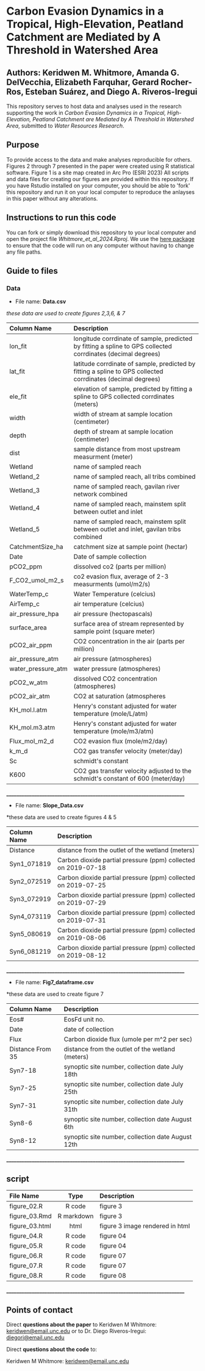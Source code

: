 # Carbon Evasion Dynamics in a Tropical, High-Elevation, Peatland Catchment are Mediated by A Threshold in Watershed Area

## Authors: Keridwen M. Whitmore, Amanda G. DelVecchia, Elizabeth Farquhar, Gerard Rocher-Ros, Esteban Suárez, and Diego A. Riveros-Iregui


This repository serves to host data and analyses used in the research supporting the work in *Carbon Evasion Dynamics in a Tropical, High-Elevation, Peatland Catchment are Mediated by A Threshold in Watershed Area*, submitted to *Water Resources Research*.

## Purpose  
  To provide access to the data and make analyses reproducible for others. Figures 2 through 7 presented in the paper were created using R statistical software. Figure 1 is a site map created in Arc Pro (ESRI 2023) All scripts and data files for creating our figures are provided within this repository. If you have Rstudio installed on your computer, you should be able to 'fork' this repository and run it on your local computer to reproduce the anlayses in this paper without any alterations.
  
## Instructions to run this code
You can fork or simply download this repository to your local computer and open the project file *Whitmore_et_al_2024.Rproj*. We use the [here package](https://github.com/jennybc/here_here) to ensure that the code will run on any computer without having to change any file paths. 
  
## Guide to files  

### Data

- File name: **Data.csv**

*these data are used to create figures 2,3,6, & 7*

| Column Name | Description |
| :--- | :---------- |
| lon_fit | longitude corrdinate of sample, predicted by fitting a spline to GPS collected corrdinates (decimal degrees)|
| lat_fit | latitude corrdinate of sample, predicted by fitting a spline to GPS collected corrdinates (decimal degrees) |
| ele_fit | elevation of sample, predicted by fitting a spline to GPS collected corrdinates (meters)  |
| width | width of stream at sample location (centimeter) |
| depth | depth of stream at sample location (centimeter) |
| dist | sample distance from most upstream measurment (meter) |
| Wetland | name of sampled reach  |
| Wetland_2 | name of sampled reach, all tribs combined  |
| Wetland_3 | name of sampled reach, gavilan river network combined |
| Wetland_4 | name of sampled reach, mainstem split between outlet and inlet  |
| Wetland_5 | name of sampled reach, mainstem split between outlet and inlet, gavilan tribs combined |
| CatchmentSize_ha | catchment size at sample point (hectar)  |
| Date | Date of sample collection |
| pCO2_ppm | dissolved co2 (parts per million)  |
| F_CO2_umol_m2_s | co2 evasion flux, average of 2-3 measurments (umol/m2/s) |
| WaterTemp_c | Water Temperature (celcius)  |
| AirTemp_c | air temperature (celcius) |
| air_pressure_hpa | air pressure (hectopascals) |
| surface_area | surface area of stream represented by sample point (square meter)  |
| pCO2_air_ppm | CO2 concentration in the air (parts per million) |
| air_pressure_atm | air pressure (atmospheres) |
| water_pressure_atm | water pressure (atmospheres) |
| pCO2_w_atm | dissolved CO2 concentration (atmospheres)  |
| pCO2_air_atm |  CO2 at saturation (atmospheres |
| KH_mol.l.atm |  Henry's constant adjusted for water temperature (mole/L/atm) |
| KH_mol.m3.atm | Henry's constant adjusted for water temperature (mole/m3/atm)  |
| Flux_mol_m2_d | CO2 evasion flux (mole/m2/day) |
| k_m_d | CO2 gas transfer velocity (meter/day) |
| Sc | schmidt's constant |
| K600 | CO2 gas transfer velocity adjusted to the schmidt's constant of 600 (meter/day) |


<strong>______________________________________________________________________</strong>

- File name: **Slope_Data.csv**

*these data are used to create figures 4 & 5
  
  | Column Name | Description |
  | :--- | :---------- |
  | Distance | distance from the outlet of the wetland (meters) |
  | Syn1_071819 | Carbon dioxide partial pressure (ppm) collected on 2019-07-18 |
  | Syn2_072519 | Carbon dioxide partial pressure (ppm) collected on 2019-07-25  |
  | Syn3_072919 | Carbon dioxide partial pressure (ppm) collected on 2019-07-29  |
  | Syn4_073119 | Carbon dioxide partial pressure (ppm) collected on 2019-07-31  |
  | Syn5_080619 | Carbon dioxide partial pressure (ppm) collected on 2019-08-06  |
  | Syn6_081219 | Carbon dioxide partial pressure (ppm) collected on 2019-08-12 |
  
<strong>______________________________________________________________________</strong>

- File name: **Fig7_dataframe.csv**

*these data are used to create figure 7
  
  | Column Name | Description |
  | :--- | :---------- |
  | Eos# | EosFd unit no. |
  | Date | date of collection |
  | Flux | Carbon dioxide flux (umole per m^2 per sec) |
  | Distance From 35 | distance from the outlet of the wetland (meters) | 
  | Syn7-18 | synoptic site number, collection date July 18th | 
  | Syn7-25 | synoptic site number, collection date July 25th | 
  | Syn7-31 | synoptic site number, collection date July 31th | 
  | Syn8-6 | synoptic site number, collection date August 6th | 
  | Syn8-12 | synoptic site number, collection date August 12th | 

<strong>______________________________________________________________________</strong>
  
## script

| File Name | Type | Description |
| :------- | :--: |:---------- |
| figure_02.R | R code | figure 3 |
| figure_03.Rmd	| R markdown | figure 3 |
| figure_03.html | html | figure 3 image rendered in html |
| figure_04.R |	R code | figure 04 |
| figure_05.R |	R code | figure 04 | 
| figure_06.R |	R code | figure 07 |
| figure_07.R |	R code | figure 07 |
| figure_08.R |	R code | figure 08 |

<strong>______________________________________________________________________</strong>
  
## Points of contact  

Direct **questions about the paper** to Keridwen M Whitmore: <keridwen@email.unc.edu> or to Dr. Diego Riveros-Iregui: <diegori@email.unc.edu>

Direct **questions about the code** to:

Keridwen M Whitmore: <keridwen@email.unc.edu> 

